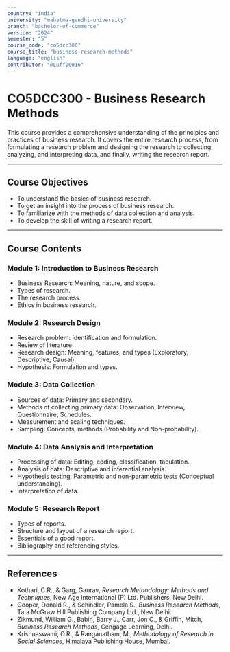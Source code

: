 ```yaml
---
country: "india"
university: "mahatma-gandhi-university"
branch: "bachelor-of-commerce"
version: "2024"
semester: "5"
course_code: "co5dcc300"
course_title: "business-research-methods"
language: "english"
contributor: "@Luffy0016"
---
```

# CO5DCC300 - Business Research Methods

This course provides a comprehensive understanding of the principles and practices of business research. It covers the entire research process, from formulating a research problem and designing the research to collecting, analyzing, and interpreting data, and finally, writing the research report.

---
## Course Objectives

* To understand the basics of business research.
* To get an insight into the process of business research.
* To familiarize with the methods of data collection and analysis.
* To develop the skill of writing a research report.

---
## Course Contents

### Module 1: Introduction to Business Research 
* Business Research: Meaning, nature, and scope.
* Types of research.
* The research process.
* Ethics in business research.

### Module 2: Research Design 
* Research problem: Identification and formulation.
* Review of literature.
* Research design: Meaning, features, and types (Exploratory, Descriptive, Causal).
* Hypothesis: Formulation and types.

### Module 3: Data Collection  
* Sources of data: Primary and secondary.
* Methods of collecting primary data: Observation, Interview, Questionnaire, Schedules.
* Measurement and scaling techniques.
* Sampling: Concepts, methods (Probability and Non-probability).

### Module 4: Data Analysis and Interpretation  
* Processing of data: Editing, coding, classification, tabulation.
* Analysis of data: Descriptive and inferential analysis.
* Hypothesis testing: Parametric and non-parametric tests (Conceptual understanding).
* Interpretation of data.

### Module 5: Research Report  
* Types of reports.
* Structure and layout of a research report.
* Essentials of a good report.
* Bibliography and referencing styles.

---
## References
* Kothari, C.R., & Garg, Gaurav, *Research Methodology: Methods and Techniques*, New Age International (P) Ltd. Publishers, New Delhi.
* Cooper, Donald R., & Schindler, Pamela S., *Business Research Methods*, Tata McGraw Hill Publishing Company Ltd., New Delhi.
* Zikmund, William G., Babin, Barry J., Carr, Jon C., & Griffin, Mitch, *Business Research Methods*, Cengage Learning, Delhi.
* Krishnaswami, O.R., & Ranganatham, M., *Methodology of Research in Social Sciences*, Himalaya Publishing House, Mumbai.